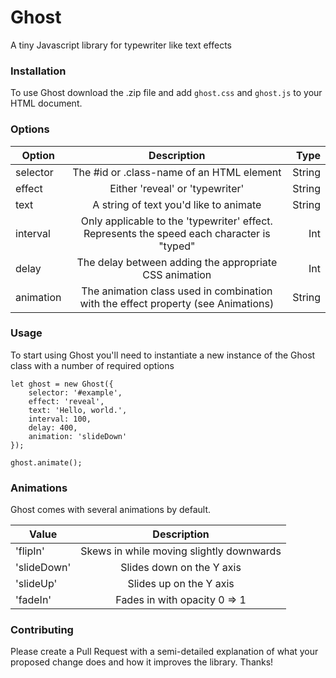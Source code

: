 # Ghost
A tiny Javascript library for typewriter like text effects

### Installation
To use Ghost download the .zip file and add `ghost.css` and `ghost.js` to your HTML document.


### Options
| Option        | Description   | Type                                                                                |
| ------------- |:-------------:| -----------------------------------------------------------------------------------:|
| selector      | The #id or .class-name of an HTML element                                                  | String |
| effect        | Either 'reveal' or 'typewriter'                                                            | String |
| text          | A string of text you'd like to animate                                                     | String |
| interval      | Only applicable to the 'typewriter' effect. Represents the speed each character is "typed" | Int    |
| delay         | The delay between adding the appropriate CSS animation                                     | Int    |
| animation     | The animation class used in combination with the effect property (see Animations)          | String |               


### Usage
To start using Ghost you'll need to instantiate a new instance of the Ghost class with a number of required options
```
let ghost = new Ghost({ 
    selector: '#example', 
    effect: 'reveal', 
    text: 'Hello, world.', 
    interval: 100, 
    delay: 400, 
    animation: 'slideDown' 
});

ghost.animate();
```

### Animations
Ghost comes with several animations by default. 

| Value          | Description                              | 
| -------------- |:----------------------------------------:|
| 'flipIn'       | Skews in while moving slightly downwards |
| 'slideDown'    | Slides down on the Y axis                |
| 'slideUp'      | Slides up on the Y axis                  |
| 'fadeIn'       | Fades in with opacity 0 => 1             |

### Contributing
Please create a Pull Request with a semi-detailed explanation of what your proposed change does and how it improves the library. Thanks!
